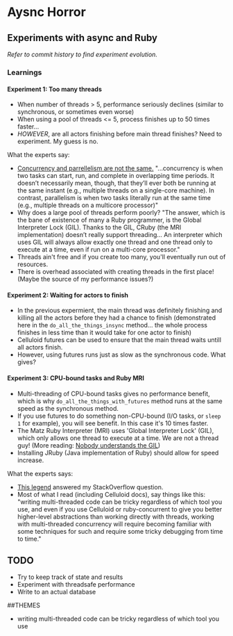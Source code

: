 # Aysnc Horror
## Experiments with async and Ruby

*Refer to commit history to find experiment evolution.*

### Learnings
#### Experiment 1: Too many threads
+ When number of threads > 5, performance seriously declines (similar to synchronous, or sometimes even worse)
+ When using a pool of threads <= 5, process finishes up to 50 times faster...
+ *HOWEVER*, are all actors finishing before main thread finishes? Need to experiment. My guess is no.

What the experts say:

+ [Concurrency and parrellelism are not the same.](http://www.toptal.com/ruby/ruby-concurrency-and-parallelism-a-practical-primer) "...concurrency is when two tasks can start, run, and complete in overlapping time periods. It doesn’t necessarily mean, though, that they’ll ever both be running at the same instant (e.g., multiple threads on a single-core machine). In contrast, parallelism is when two tasks literally run at the same time (e.g., multiple threads on a multicore processor)"
+ Why does a large pool of threads perform poorly? "The answer, which is the bane of existence of many a Ruby programmer, is the Global Interpreter Lock (GIL). Thanks to the GIL, CRuby (the MRI implementation) doesn’t really support threading... An interpreter which uses GIL will always allow exactly one thread and one thread only to execute at a time, even if run on a multi-core processor."
+ Threads ain't free and if you create too many, you'll eventually run out of resources.
+ There is overhead associated with creating threads in the first place! (Maybe the source of my performance issues?)

#### Experiment 2: Waiting for actors to finish
+ In the previous expermient, the main thread was definitely finishing and killing all the actors before they had a chance to finish (demonstrated here in the `do_all_the_things_insync` method... the whole process finishes in less time than it would take for one actor to finish)
+ Celluloid futures can be used to ensure that the main thread waits untill all actors finish.
+ However, using futures runs just as slow as the synchronous code. What gives?

#### Experiment 3: CPU-bound tasks and Ruby MRI
+ Multi-threading of CPU-bound tasks gives no performance benefit, which is why `do_all_the_things_with_futures` method runs at the same speed as the synchronous method.
+ If you use futures to do something non-CPU-bound (I/O tasks, or `sleep 1` for example), you will see benefit. In this case it's 10 times faster.
+ The Matz Ruby Interpreter (MRI) uses 'Global Interpreter Lock' (GIL), which only allows one thread to execute at a time. We are not a thread guy! (More reading: [Nobody understands the GIL](http://www.jstorimer.com/blogs/workingwithcode/8085491-nobody-understands-the-gil))
+ Installing JRuby (Java implementation of Ruby) should allow for speed increase.

What the experts says:

+ [This legend](http://stackoverflow.com/questions/33101565/celluloid-futures-not-faster-than-synchronous-computation/33102081#33102081) answered my StackOverflow question.
+ Most of what I read (including Celluloid docs), say things like this: "writing multi-threaded code can be tricky regardless of which tool you use, and even if you use Celluloid or ruby-concurrent to give you better higher-level abstractions than working directly with threads, working with multi-threaded concurrency will require becoming familiar with some techniques for such and require some tricky debugging from time to time."

## TODO
+ Try to keep track of state and results
+ Experiment with threadsafe performance
+ Write to an actual database

##THEMES
+ writing multi-threaded code can be tricky regardless of which tool you use


